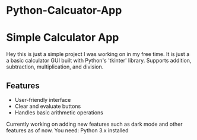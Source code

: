 # Python-Calcuator-App
# Simple Calculator App

Hey this is just a simple project I was working on in my free time.
It is just a a basic calculator GUI built with Python's 'tkinter' library. Supports addition, subtraction, multiplication, and division.

## Features
- User-friendly interface
- Clear and evaluate buttons
- Handles basic arithmetic operations

Currently working on adding new features such as dark mode and other features as of now. 
You need: Python 3.x installed


